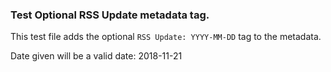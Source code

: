 ### Test Optional RSS Update metadata tag.

This test file adds the optional `RSS Update: YYYY-MM-DD` tag to the metadata.

Date given will be a valid date: 2018-11-21

<!---
BSSw Metadata:
Publish: yes
Categories: Planning, Reliability
Topics: Testing, Debugging, Design
Tags: training, webinar,
Level: 2
Prerequisites: defaults
Aggregate: subresource
RSS Update: 2018-11-21
--->
